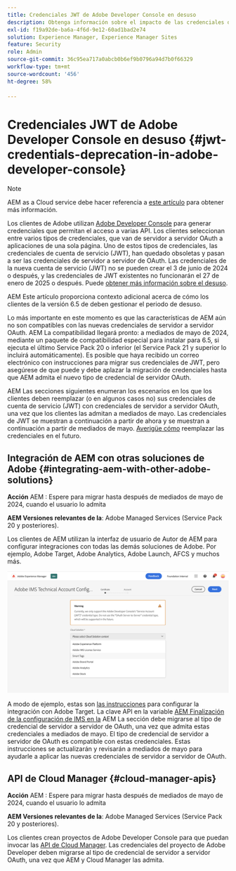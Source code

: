 ```yaml
---
title: Credenciales JWT de Adobe Developer Console en desuso
description: Obtenga información sobre el impacto de las credenciales de JWT en desuso en Adobe Developer Console en AEM.
exl-id: f19a92de-ba6a-4f6d-9e12-60ad1bad2e74
solution: Experience Manager, Experience Manager Sites
feature: Security
role: Admin
source-git-commit: 36c95ea717a0abcb0b6ef9b0796a94d7b0f66329
workflow-type: tm+mt
source-wordcount: '456'
ht-degree: 58%

---
```


# Credenciales JWT de Adobe Developer Console en desuso {#jwt-credentials-deprecation-in-adobe-developer-console}

>[!NOTE]
> AEM as a Cloud service debe hacer referencia a [este artículo](https://experienceleague.adobe.com/docs/experience-manager-cloud-service/content/security/jwt-credentials-deprecation-in-adobe-developer-console.html) para obtener más información.

Los clientes de Adobe utilizan [Adobe Developer Console](https://developer.adobe.com/console) para generar credenciales que permitan el acceso a varias API. Los clientes seleccionan entre varios tipos de credenciales, que van de servidor a servidor OAuth a aplicaciones de una sola página. Uno de estos tipos de credenciales, las credenciales de cuenta de servicio (JWT), han quedado obsoletas y pasan a ser las credenciales de servidor a servidor de OAuth. Las credenciales de la nueva cuenta de servicio (JWT) no se pueden crear el 3 de junio de 2024 o después, y las credenciales de JWT existentes no funcionarán el 27 de enero de 2025 o después. Puede [obtener más información sobre el desuso](https://developer.adobe.com/developer-console/docs/guides/authentication/ServerToServerAuthentication/migration/).

AEM Este artículo proporciona contexto adicional acerca de cómo los clientes de la versión 6.5 de deben gestionar el periodo de desuso.

Lo más importante en este momento es que las características de AEM aún no son compatibles con las nuevas credenciales de servidor a servidor OAuth. AEM La compatibilidad llegará pronto: a mediados de mayo de 2024, mediante un paquete de compatibilidad especial para instalar para 6.5, si ejecuta el último Service Pack 20 o inferior (el Service Pack 21 y superior lo incluirá automáticamente). Es posible que haya recibido un correo electrónico con instrucciones para migrar sus credenciales de JWT, pero asegúrese de que puede y debe aplazar la migración de credenciales hasta que AEM admita el nuevo tipo de credencial de servidor OAuth.

AEM Las secciones siguientes enumeran los escenarios en los que los clientes deben reemplazar (o en algunos casos no) sus credenciales de cuenta de servicio (JWT) con credenciales de servidor a servidor OAuth, una vez que los clientes las admitan a mediados de mayo. Las credenciales de JWT se muestran a continuación a partir de ahora y se muestran a continuación a partir de mediados de mayo. [Averigüe cómo](https://developer.adobe.com/developer-console/docs/guides/authentication/ServerToServerAuthentication/migration/#migration-overview) reemplazar las credenciales en el futuro.

## Integración de AEM con otras soluciones de Adobe {#integrating-aem-with-other-adobe-solutions}

**Acción** AEM : Espere para migrar hasta después de mediados de mayo de 2024, cuando el usuario lo admita

**AEM Versiones relevantes de la**: Adobe Managed Services (Service Pack 20 y posteriores).


Los clientes de AEM utilizan la interfaz de usuario de Autor de AEM para configurar integraciones con todas las demás soluciones de Adobe. Por ejemplo, Adobe Target, Adobe Analytics, Adobe Launch, AFCS y muchos más.

![Integración de AEM con otras soluciones](/help/sites-administering/assets/jwt-deprecation.png)

A modo de ejemplo, estas son [las instrucciones](https://experienceleague.adobe.com/en/docs/experience-manager-65/content/sites/administering/integration/integration-target-ims) para configurar la integración con Adobe Target. La clave API en la variable [AEM Finalización de la configuración de IMS en la](https://experienceleague.adobe.com/en/docs/experience-manager-65/content/sites/administering/integration/integration-target-ims#completing-the-ims-configuration-in-aem) AEM La sección debe migrarse al tipo de credencial de servidor a servidor de OAuth, una vez que admita estas credenciales a mediados de mayo. El tipo de credencial de servidor a servidor de OAuth es compatible con estas credenciales. Estas instrucciones se actualizarán y revisarán a mediados de mayo para ayudarle a aplicar las nuevas credenciales de servidor a servidor de OAuth.

## API de Cloud Manager {#cloud-manager-apis}

**Acción** AEM : Espere para migrar hasta después de mediados de mayo de 2024, cuando el usuario lo admita

**AEM Versiones relevantes de la**: Adobe Managed Services (Service Pack 20 y posteriores).

Los clientes crean proyectos de Adobe Developer Console para que puedan invocar las [API de Cloud Manager](https://developer.adobe.com/experience-cloud/cloud-manager/guides/getting-started/create-api-integration/). Las credenciales del proyecto de Adobe Developer deben migrarse al tipo de credencial de servidor a servidor OAuth, una vez que AEM y Cloud Manager las admita.
